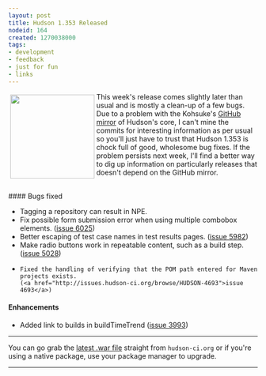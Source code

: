 ```yaml
---
layout: post
title: Hudson 1.353 Released
nodeid: 164
created: 1270038000
tags:
- development
- feedback
- just for fun
- links
---
```

<img src="http://agentdero.cachefly.net/continuousblog/hudson_soap.jpg" align="left" width="170" hspace="4" vspace="4"/> This week's release comes slightly later than usual and is mostly a clean-up of a few bugs. Due to a problem with the Kohsuke's [GitHub mirror](http://github.com/kohsuke/hudson) of Hudson's core, I can't mine the commits for interesting information as per usual so you'll just have to trust that Hudson 1.353 is chock full of good, wholesome bug fixes. If the problem persists next week, I'll find a better way to dig up information on particularly releases that doesn't depend on the GitHub mirror.


<br clear="all"/>
#### Bugs fixed
<ul class=image>
  <li class=bug>
    Tagging a repository can result in NPE. 
  <li class=bug>
    Fix possible form submission error when using multiple combobox elements.
    (<a href="http://issues.hudson-ci.org/browse/HUDSON-6025">issue 6025</a>)
  <li class=bug>
    Better escaping of test case names in test results pages.
    (<a href="http://issues.hudson-ci.org/browse/HUDSON-5982">issue 5982</a>)
  <li class=bug>
    Make radio buttons work in repeatable content, such as a build step.
    (<a href="http://issues.hudson-ci.org/browse/HUDSON-5028">issue 5028</a>)
  <li class=bug>

    Fixed the handling of verifying that the POM path entered for Maven projects exists.
    (<a href="http://issues.hudson-ci.org/browse/HUDSON-4693">issue 4693</a>)
</ul>

#### Enhancements
<ul>
  <li class=rfe>
    Added link to builds in buildTimeTrend
    (<a href="http://issues.hudson-ci.org/browse/HUDSON-3993">issue 3993</a>)
</ul>


----

You can go grab the [latest .war file](http://hudson-ci.org/latest/hudson.war) straight from `hudson-ci.org` or if you're using a native package, use your package manager to upgrade.

----
